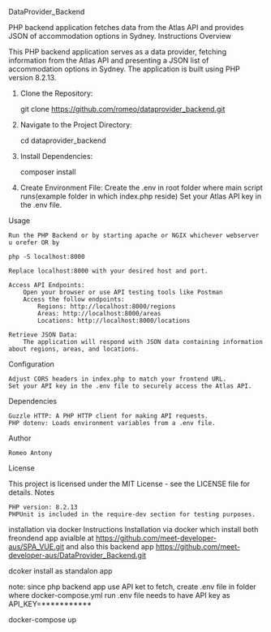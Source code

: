 DataProvider_Backend

PHP backend application fetches data from the Atlas API and provides JSON of accommodation options in Sydney.
Instructions
Overview

This PHP backend application serves as a data provider, fetching information from the Atlas API and presenting a JSON list of accommodation options in Sydney. The application is built using PHP version 8.2.13.

1. Clone the Repository:

    git clone https://github.com/romeo/dataprovider_backend.git


2. Navigate to the Project Directory:

   cd dataprovider_backend


3. Install Dependencies:

   composer install

4. Create Environment File:
        Create the .env in root folder where main script runs(example folder in which index.php reside)
        Set your Atlas API key in the .env file.

Usage

    Run the PHP Backend or by starting apache or NGIX whichever webserver u orefer OR by 

    php -S localhost:8000

    Replace localhost:8000 with your desired host and port.

    Access API Endpoints:
        Open your browser or use API testing tools like Postman
        Access the follow endpoints:
            Regions: http://localhost:8000/regions
            Areas: http://localhost:8000/areas
            Locations: http://localhost:8000/locations

    Retrieve JSON Data:
        The application will respond with JSON data containing information about regions, areas, and locations.

Configuration

    Adjust CORS headers in index.php to match your frontend URL.
    Set your API key in the .env file to securely access the Atlas API.

Dependencies

    Guzzle HTTP: A PHP HTTP client for making API requests.
    PHP dotenv: Loads environment variables from a .env file.

Author

    Romeo Antony

License

This project is licensed under the MIT License - see the LICENSE file for details.
Notes

    PHP version: 8.2.13
    PHPUnit is included in the require-dev section for testing purposes.


installation via docker
Instructions
Installation via docker which install both  freondend app avialble at
https://github.com/meet-developer-aus/SPA_VUE.git
and also this backend app 
https://github.com/meet-developer-aus/DataProvider_Backend.git


dcoker install as standalon app 


note: since php backend app use API ket to fetch, create .env file in folder where docker-compose.yml run 
.env file needs to have API key 
as API_KEY=***********

docker-compose up 
